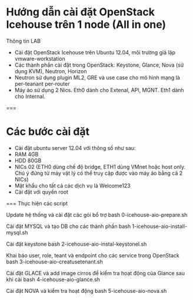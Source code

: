 Hướng dẫn cài đặt OpenStack Icehouse trên 1 node (All in one)
==

Thông tin LAB
- Cài đặt OpenStack Icehouse trên Ubuntu 12.04, môi trường giả lập vmware-workstation
- Các thành phần cài đặt trong OpenStack: Keystone, Glance, Nova (sử dụng KVM), Neutron, Horizon
- Neutron sử dụng plugin ML2, GRE và use case cho mô hình mạng là per-teanant per-router
- Máy ảo sử dụng 2 Nics. Eth0 dành cho Extenal, API, MGNT. Eth1 dành cho Internal.

===

Các bước cài đặt
==
- Cài đặt ubuntu server 12.04 với thông số như sau:
- RAM 4GB
- HDD 80GB
- NICs 02 (ETH0 dùng chế độ bridge, ETH1 dùng VMnet hoặc host only. Chú ý đứng từ máy vật lý có thể truy cập được vào máy ảo bằng cả 2 NICs)
- Mật khẩu cho tất cả các dịch vụ là Welcome123
- Cài đặt với quyền root 

===
Thực hiện các script

Update hệ thống và cài đặt các gói bổ trợ 
  bash 0-icehouse-aio-prepare.sh

Cài đặt MYSQL và tạo DB cho các thành phần
  bash 1-icehouse-aio-install-mysql.sh

Cài đặt keystone 
  bash 2-icehouse-aio-instal-keystonel.sh

Khai báo user, role, teant và endpoint cho các service trong OpenStack
  bash 3-icehouse-aio-creatusetenant.sh

Cài đặt GLACE và add image cirros để kiểm tra hoạt động của Glance sau khi cài
  bash 4-icehouse-aio-glance.sh

Cài đặt NOVA và kiểm tra hoạt động
  bash 5-icehouse-aio-nova.sh

